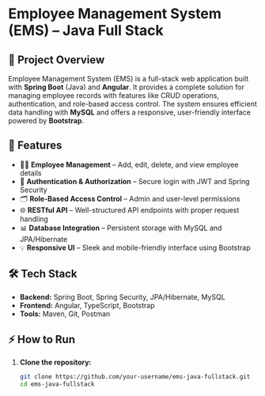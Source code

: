 # Employee Management System (EMS) – Java Full Stack  

## 📝 Project Overview  
Employee Management System (EMS) is a full-stack web application built with **Spring Boot** (Java) and **Angular**. It provides a complete solution for managing employee records with features like CRUD operations, authentication, and role-based access control. The system ensures efficient data handling with **MySQL** and offers a responsive, user-friendly interface powered by **Bootstrap**.  

## 🚀 Features  
- 🧑‍💼 **Employee Management** – Add, edit, delete, and view employee details  
- 🔐 **Authentication & Authorization** – Secure login with JWT and Spring Security  
- 🗂️ **Role-Based Access Control** – Admin and user-level permissions  
- 🌐 **RESTful API** – Well-structured API endpoints with proper request handling  
- 📊 **Database Integration** – Persistent storage with MySQL and JPA/Hibernate  
- 💡 **Responsive UI** – Sleek and mobile-friendly interface using Bootstrap  

## 🛠️ Tech Stack  
- **Backend:** Spring Boot, Spring Security, JPA/Hibernate, MySQL  
- **Frontend:** Angular, TypeScript, Bootstrap  
- **Tools:** Maven, Git, Postman  

## ⚡ How to Run  
1. **Clone the repository:**  
   ```bash
   git clone https://github.com/your-username/ems-java-fullstack.git
   cd ems-java-fullstack
